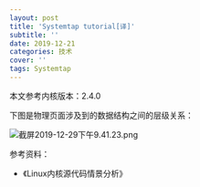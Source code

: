 ```yaml
---
layout: post
title: 'Systemtap tutorial[译]'
subtitle: ''
date: 2019-12-21
categories: 技术
cover: ''
tags: Systemtap
---
```


本文参考内核版本：2.4.0

下图是物理页面涉及到的数据结构之间的层级关系：

![截屏2019-12-29下午9.41.23.png](http://ww1.sinaimg.cn/large/c9caade4gy1gadxg8gnhoj222613qn72.jpg)

参考资料：
- 《Linux内核源代码情景分析》

